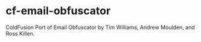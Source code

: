 # cf-email-obfuscator
ColdFusion Port of Email Obfuscator by Tim Williams, Andrew Moulden, and Ross Killen.
